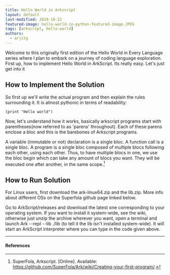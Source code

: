 ```yaml
---
title: Hello World in Arkscript
layout: default
last-modified: 2019-10-22
featured-image: hello-world-in-python-featured-image.JPEG
tags: [arkscript, hello-world]
authors:
  - arjitg
---
```


Welcome to this originally first edition of the Hello World in Every Language
series where I plan to embark on a journey of coding language exploration. 
First up, how to implement Hello World in ArkScript.
Its really easy. Let's just get into it

## How to Implement the Solution

So first up we'll write the actual program and then explain the rules surrounding it. 
It is almost pythonic in terms of readability:

```arkscript
(print "Hello world")
```
Now, let's understand how it works, basically arkscript programs start with parentheses(now referred to as 'parens' throughout). 
Each of these parens enclose a bloc and this is the barebones of Arkscript programs.

A variable (immutable or not) declaration is a single bloc.
A function call is a single bloc.
A program is a single bloc composed of multiple blocs following each other, using each other.
Thus, to have multiple blocs in one, we use the bloc begin which can take any amount of blocs you want.
They will be executed one after another, in the same scope.[^1]

## How to Run Solution

For Linux users, first download the ark-linux64.zip and the lib.zip. More info about different OSs on the Superfola github page linked below.

Go to ArkScript/releases and download the latest one corresponding to your operating system. If you want to install it system-wide, see the wiki, otherwise just unzip the archive wherever you want, open a terminal and launch Ark --repl --lib ./lib (to tell it the lib isn't installed system-wide). It will start an ArkScript interpreter where you can type in the code given above.

---

#### References

[^1]: SuperFola, Arkscript. [Online]. Available: 
<https://github.com/SuperFola/Ark/wiki/Creating-your-first-program/>.  

[1]: https://github.com/SuperFola/Ark/wiki/Building-and-installing
